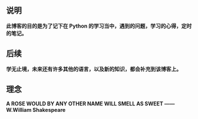 ## 说明

**此博客的目的是为了记下在 Python 的学习当中，遇到的问题，学习的心得，定时的笔记。**

## 后续

**学无止境，未来还有许多其他的语言，以及新的知识，都会补充到该博客上。**

## 理念

**A ROSE WOULD BY ANY OTHER NAME WILL SMELL AS SWEET —— W.William Shakespeare**